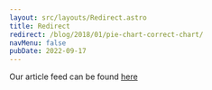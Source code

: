 ```yaml
---
layout: src/layouts/Redirect.astro
title: Redirect
redirect: /blog/2018/01/pie-chart-correct-chart/
navMenu: false
pubDate: 2022-09-17
---
```

<div>
Our article feed can be found <a href="/blog/2018/01/pie-chart-correct-chart/">here</a>
</div>
